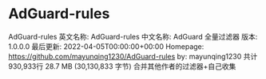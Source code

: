 # AdGuard-rules
AdGuard-rules
英文名称: AdGuard-rules
中文名称: AdGuard 全量过滤器
版本: 1.0.0.0
最后更新: 2022-04-05T00:00:00+00:00
Homepage: https://github.com/mayunqing1230/AdGuard-rules
by: mayunqing1230
共计930,933行
28.7 MB (30,130,833 字节)
合并其他作者的过滤器+自己收集
